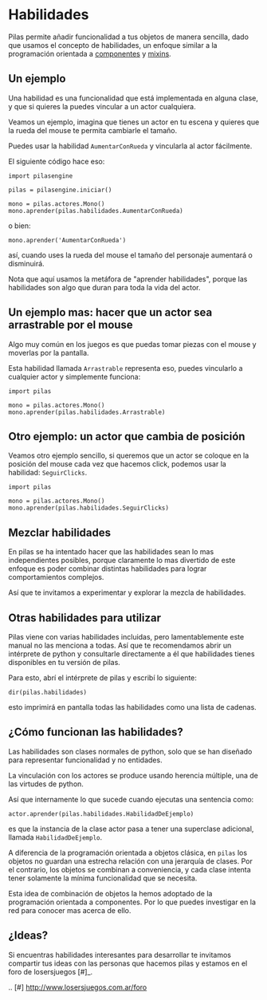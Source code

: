 # Habilidades

Pilas permite añadir funcionalidad a tus objetos
de manera sencilla, dado que usamos el concepto
de habilidades, un enfoque similar a la
programación orientada a [componentes](http://es.wikipedia.org/wiki/Programación_orientada_a_componentes)
y [mixins](http://es.wikipedia.org/wiki/Mixin).



## Un ejemplo

Una habilidad es una funcionalidad que está implementada
en alguna clase, y que si quieres la puedes vincular
a un actor cualquiera.

Veamos un ejemplo, imagina que tienes un actor en
tu escena y quieres que la rueda del mouse te permita
cambiarle el tamaño.

Puedes usar la habilidad ``AumentarConRueda`` y vincularla
al actor fácilmente.

El siguiente código hace eso:


    import pilasengine

    pilas = pilasengine.iniciar()
    
    mono = pilas.actores.Mono()
    mono.aprender(pilas.habilidades.AumentarConRueda)

o bien:

    mono.aprender('AumentarConRueda')

así, cuando uses la rueda del mouse el tamaño del personaje aumentará
o disminuirá.

Nota que aquí usamos la metáfora de "aprender habilidades", porque
las habilidades son algo que duran para toda la vida
del actor.


## Un ejemplo mas: hacer que un actor sea arrastrable por el mouse

Algo muy común en los juegos es que puedas
tomar piezas con el mouse y moverlas por la pantalla.

Esta habilidad llamada ``Arrastrable`` representa eso, puedes vincularlo
a cualquier actor y simplemente funciona:


    import pilas

    mono = pilas.actores.Mono()
    mono.aprender(pilas.habilidades.Arrastrable)


## Otro ejemplo: un actor que cambia de posición

Veamos otro ejemplo sencillo, si queremos que un actor
se coloque en la posición del mouse cada vez que hacemos
click, podemos usar la habilidad: ``SeguirClicks``.


    import pilas

    mono = pilas.actores.Mono()
    mono.aprender(pilas.habilidades.SeguirClicks)


## Mezclar habilidades

En pilas se ha intentado hacer que las habilidades sean
lo mas independientes posibles, porque claramente lo mas
divertido de este enfoque es poder combinar distintas
habilidades para lograr comportamientos complejos.

Así que te invitamos a experimentar y explorar la mezcla
de habilidades.

## Otras habilidades para utilizar

Pilas viene con varias habilidades incluidas, pero
lamentablemente este manual no las menciona a todas. Así
que te recomendamos abrir un intérprete de python
y consultarle directamente a él que habilidades tienes
disponibles en tu versión de pilas.


Para esto, abrí el intérprete de pilas y escribí lo siguiente:


    dir(pilas.habilidades)

esto imprimirá en pantalla todas las habilidades como una
lista de cadenas.


## ¿Cómo funcionan las habilidades?

Las habilidades son clases normales de python, solo que se han
diseñado para representar funcionalidad y no entidades.

La vinculación con los actores se produce usando herencia
múltiple, una de las virtudes de python.

Así que internamente lo que sucede cuando ejecutas una
sentencia como:

    actor.aprender(pilas.habilidades.HabilidadDeEjemplo)

es que la instancia de la clase actor pasa a tener una
superclase adicional, llamada ``HabilidadDeEjemplo``.

A diferencia de la programación orientada a objetos
clásica, en ``pilas`` los objetos no guardan una
estrecha relación con una jerarquía de clases. Por el
contrario, los objetos se combinan a conveniencia, y
cada clase intenta tener solamente la mínima
funcionalidad que se necesita.

Esta idea de combinación de objetos la hemos adoptado
de la programación orientada a componentes. Por lo
que puedes investigar en la red para conocer mas
acerca de ello.

## ¿Ideas?

Si encuentras habilidades interesantes para desarrollar
te invitamos compartir tus ideas con las personas
que hacemos pilas y estamos en el foro de losersjuegos [#]_.

.. [#] http://www.losersjuegos.com.ar/foro
